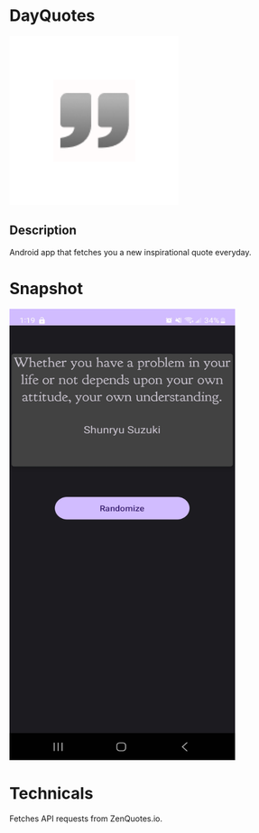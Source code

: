 # DayQuotes
<img src="https://github.com/fulloncaps/DayQuotes/blob/main/app/src/main/ic_launcher-playstore.png" width="300" height="300">

## Description
 Android app that fetches you a new inspirational quote everyday.

 # Snapshot
 <img src="https://github.com/fulloncaps/DayQuotes/blob/main/Reference/DayQuotes.jpg" width="400" height="800">
 
# Technicals
Fetches API requests from ZenQuotes.io.
